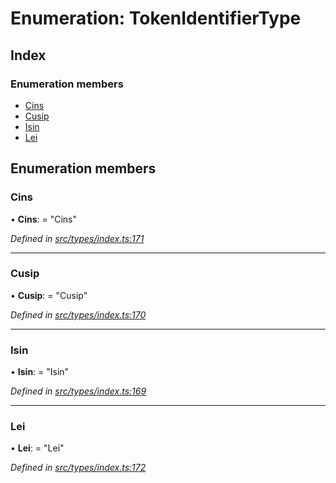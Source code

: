 # Enumeration: TokenIdentifierType

## Index

### Enumeration members

* [Cins](tokenidentifiertype.md#cins)
* [Cusip](tokenidentifiertype.md#cusip)
* [Isin](tokenidentifiertype.md#isin)
* [Lei](tokenidentifiertype.md#lei)

## Enumeration members

###  Cins

• **Cins**: = "Cins"

*Defined in [src/types/index.ts:171](https://github.com/PolymathNetwork/polymesh-sdk/blob/5b409784/src/types/index.ts#L171)*

___

###  Cusip

• **Cusip**: = "Cusip"

*Defined in [src/types/index.ts:170](https://github.com/PolymathNetwork/polymesh-sdk/blob/5b409784/src/types/index.ts#L170)*

___

###  Isin

• **Isin**: = "Isin"

*Defined in [src/types/index.ts:169](https://github.com/PolymathNetwork/polymesh-sdk/blob/5b409784/src/types/index.ts#L169)*

___

###  Lei

• **Lei**: = "Lei"

*Defined in [src/types/index.ts:172](https://github.com/PolymathNetwork/polymesh-sdk/blob/5b409784/src/types/index.ts#L172)*
